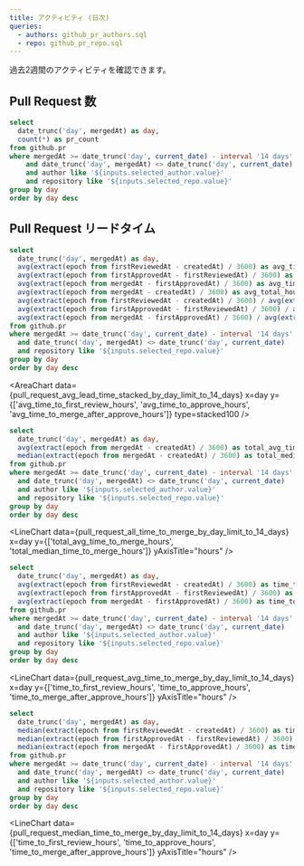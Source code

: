 ```yaml
---
title: アクティビティ (日次)
queries:
  - authors: github_pr_authors.sql
  - repo: github_pr_repo.sql
---
```


<Dropdown name=selected_item data={authors} value=author>
    <DropdownOption value="%" valueLabel="全ての author"/>
</Dropdown>

<Dropdown name=selected_repo data={repo} value=repository>
    <DropdownOption value="%" valueLabel="全ての repo"/>
</Dropdown>

過去2週間のアクティビティを確認できます。

## Pull Request 数

```sql pull_request_count_by_day_limit_to_14_days
select
  date_trunc('day', mergedAt) as day,
  count(*) as pr_count
from github.pr
where mergedAt >= date_trunc('day', current_date) - interval '14 days'
    and date_trunc('day', mergedAt) <> date_trunc('day', current_date)
    and author like '${inputs.selected_author.value}'
    and repository like '${inputs.selected_repo.value}'
group by day
order by day desc
```

<LineChart
    data={pull_request_count_by_day_limit_to_14_days}
    x=day
    y=pr_count
    xAxisTitle="week"
    yAxisTitle="count"
/>

## Pull Request リードタイム

```sql pull_request_avg_lead_time_stacked_by_day_limit_to_14_days
select
  date_trunc('day', mergedAt) as day,
  avg(extract(epoch from firstReviewedAt - createdAt) / 3600) as avg_time_to_first_review_hours,
  avg(extract(epoch from firstApprovedAt - firstReviewedAt) / 3600) as avg_time_to_approve_hours,
  avg(extract(epoch from mergedAt - firstApprovedAt) / 3600) as avg_time_to_merge_after_approve_hours,
  avg(extract(epoch from mergedAt - createdAt) / 3600) as avg_total_hours,
  avg(extract(epoch from firstReviewedAt - createdAt) / 3600) / avg(extract(epoch from mergedAt - createdAt) / 3600) as avg_time_to_first_review_hours_pct,
  avg(extract(epoch from firstApprovedAt - firstReviewedAt) / 3600) / avg(extract(epoch from mergedAt - createdAt) / 3600) as avg_time_to_approve_hours_pct,
  avg(extract(epoch from mergedAt - firstApprovedAt) / 3600) / avg(extract(epoch from mergedAt - createdAt) / 3600) as avg_time_to_merge_after_approve_hours_pct
from github.pr
where mergedAt >= date_trunc('day', current_date) - interval '14 days'
  and date_trunc('day', mergedAt) <> date_trunc('day', current_date)
  and repository like '${inputs.selected_repo.value}'
group by day
order by day desc
```

<AreaChart
    data={pull_request_avg_lead_time_stacked_by_day_limit_to_14_days}
    x=day
    y={['avg_time_to_first_review_hours', 'avg_time_to_approve_hours', 'avg_time_to_merge_after_approve_hours']}
    type=stacked100
/>

<Tabs>

<Tab label="ALL">

```sql pull_request_all_time_to_merge_by_day_limit_to_14_days
select
  date_trunc('day', mergedAt) as day,
  avg(extract(epoch from mergedAt - createdAt) / 3600) as total_avg_time_to_merge_hours,
  median(extract(epoch from mergedAt - createdAt) / 3600) as total_median_time_to_merge_hours
from github.pr
where mergedAt >= date_trunc('day', current_date) - interval '14 days'
  and date_trunc('day', mergedAt) <> date_trunc('day', current_date)
  and author like '${inputs.selected_author.value}'
  and repository like '${inputs.selected_repo.value}'
group by day
order by day desc
```

<LineChart
    data={pull_request_all_time_to_merge_by_day_limit_to_14_days}
    x=day
    y={['total_avg_time_to_merge_hours', 'total_median_time_to_merge_hours']}
    yAxisTitle="hours"
/>

</Tab>

<Tab label="Average">

```sql pull_request_avg_time_to_merge_by_day_limit_to_14_days
select
  date_trunc('day', mergedAt) as day,
  avg(extract(epoch from firstReviewedAt - createdAt) / 3600) as time_to_first_review_hours,
  avg(extract(epoch from firstApprovedAt - firstReviewedAt) / 3600) as time_to_approve_hours,
  avg(extract(epoch from mergedAt - firstApprovedAt) / 3600) as time_to_merge_after_approve_hours
from github.pr
where mergedAt >= date_trunc('day', current_date) - interval '14 days'
  and date_trunc('day', mergedAt) <> date_trunc('day', current_date)
  and author like '${inputs.selected_author.value}'
  and repository like '${inputs.selected_repo.value}'
group by day
order by day desc
```

<LineChart
    data={pull_request_avg_time_to_merge_by_day_limit_to_14_days}
    x=day
    y={['time_to_first_review_hours', 'time_to_approve_hours', 'time_to_merge_after_approve_hours']}
    yAxisTitle="hours"
/>

</Tab>

<Tab label="Median">

```sql pull_request_median_time_to_merge_by_day_limit_to_14_days
select
  date_trunc('day', mergedAt) as day,
  median(extract(epoch from firstReviewedAt - createdAt) / 3600) as time_to_first_review_hours,
  median(extract(epoch from firstApprovedAt - firstReviewedAt) / 3600) as time_to_approve_hours,
  median(extract(epoch from mergedAt - firstApprovedAt) / 3600) as time_to_merge_after_approve_hours
from github.pr
where mergedAt >= date_trunc('day', current_date) - interval '14 days'
  and date_trunc('day', mergedAt) <> date_trunc('day', current_date)
  and author like '${inputs.selected_author.value}'
  and repository like '${inputs.selected_repo.value}'
group by day
order by day desc
```

<LineChart
    data={pull_request_median_time_to_merge_by_day_limit_to_14_days}
    x=day
    y={['time_to_first_review_hours', 'time_to_approve_hours', 'time_to_merge_after_approve_hours']}
    yAxisTitle="hours"
/>

</Tab>

</Tabs>

